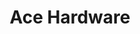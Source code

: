 ---
title: "Ace Hardware"
url: /atlanta/ace-hardware-north-druid-hills-road-northeast/
shop: doityourself
---